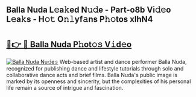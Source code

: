 ## Balla Nuda L𝚎a𝚔ed N𝚞𝚍e - Part-o8b Vi𝚍𝚎o L𝚎a𝚔s - H𝚘𝚝 O𝚗𝚕yf𝚊ns P𝚑𝚘tos xlhN4

# <h2><a href="http://kf3zh4n.oniu.top/?m=Balla+Nuda">🔗👉 🔴 Balla Nuda P𝚑ot𝚘𝚜 V𝚒d𝚎o</a></h2>

[![Balla Nuda Nu𝚍e𝚜](https://i.imgur.com/0qMVB7G.gif)](http://kf3zh4n.oniu.top/?m=Balla+Nuda)
Web-based artist and dance performer Balla Nuda, recognized for publishing dance and lifestyle tutorials through solo and collaborative dance acts and brief films. Balla Nuda's public image is marked by its openness and sincerity, but the complexities of his personal life remain a source of intrigue and fascination.  
